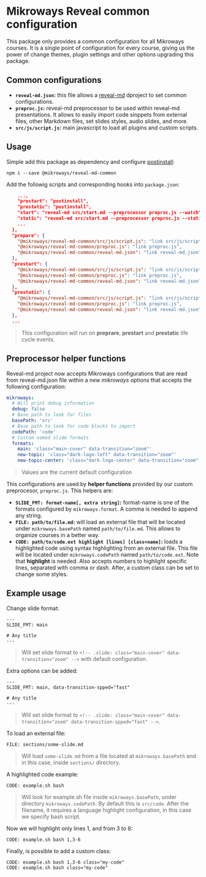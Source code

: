 # Mikroways Reveal common configuration

This package only provides a common configuration for all Mikroways courses.
It is a single point of configuration for every course, giving us the power of
change themes, plugin settings and other options upgrading this package.

## Common configurations

* **`reveal-md.json`:** this file allows a [reveal-md](https://github.com/webpro/reveal-md)
  dproject to set common configurations.
* **`preproc.js`:** reveal-md preprocessor to be used within reveal-md
  presentations. It allows to easily import code sinppets from external files,
  other Markdown files, set slides styles, audio slides, and more.
* **`src/js/script.js`:** main javascript to load all plugins and custom
  scripts.

## Usage

Simple add this package as dependency and configure
[postinstall](https://www.npmjs.com/package/postinstall):

```
npm i --save @mikroways/reveal-md-common
```

Add the followig scripts and corresponding hooks into `package.json`:

```json
    ...,
    "prestart": "postinstall",
    "prestatic": "postinstall",
    "start": "reveal-md src/start.md --preprocessor preproc.js --watch",
    "static": "reveal-md src/start.md --preprocessor preproc.js --static",
    ...
  },
  "prepare": {
    "@mikroways/reveal-md-common/src/js/script.js": "link src/js/script.js",
    "@mikroways/reveal-md-common/preproc.js": "link preproc.js",
    "@mikroways/reveal-md-common/reveal-md.json": "link reveal-md.json"
  },
  "prestart": {
    "@mikroways/reveal-md-common/src/js/script.js": "link src/js/script.js",
    "@mikroways/reveal-md-common/preproc.js": "link preproc.js",
    "@mikroways/reveal-md-common/reveal-md.json": "link reveal-md.json"
  },
  "prestatic": {
    "@mikroways/reveal-md-common/src/js/script.js": "link src/js/script.js",
    "@mikroways/reveal-md-common/preproc.js": "link preproc.js",
    "@mikroways/reveal-md-common/reveal-md.json": "link reveal-md.json"
  },
  ...
```

> This configuration will run on **preprare**, **prestart** and **prestatic**
> life cycle events.

## Preprocessor helper functions


Reveal-md project now accepts Mikroways configurations that are read from
reveal-md.json file within a new *mikroways* options that accepts the following
configuration:

```yaml
mikroways:
  # Will print debug information
  debug: false
  # Base path to look for files
  basePath: 'src'
  # Base path to look for code blocks to import
  codePath: 'code'
  # Custom named slide formats
  formats:
    main: 'class="main-cover" data-transition="zoom"'
    new-topic: 'class="dark-logo-left" data-transition="zoom"'
    new-topic-center: 'class="dark-logo-center" data-transition="zoom"'
```

> Values are the current default configuration

This configurations are used by **helper functions** provided by our custom
preprocesor, `preproc.js`. This helpers are:

* **`SLIDE_FMT: format-name[, extra string]`:** format-name is one of the
  formats configured by `mikroways.format`. A comma is needed to append any
  string.
* **`FILE: path/to/file.md`:** will load an external file that will be located
  under `mikroways.basePath` named `path/to/file.md`. This allows to organize
  courses in a better way.
* **`CODE: path/to/code.ext highlight [lines] [class=name]`:** loads a
  highlighted code using syntax highlighting from an external file. This file
  will be located under `mikroways.codePath` named `path/to/code.ext`. Note that
  **highlight** is needed. Also accepts numbers to highlight specific lines,
  separated with comma or dash. After, a custom class can be set to change some
  styles.

## Example usage

Change slide format:

```
---
SLIDE_FMT: main

# Any title
---
```
> Will set slide format to `<!-- .slide: class="main-cover"
> data-transition="zoom" -->` with default configuration.

Extra options can be added:

```
---
SLIDE_FMT: main, data-transition-spped="fast"

# Any title
---
```

> Will set slide format to `<!-- .slide: class="main-cover"
> data-transition="zoom" data-transition-spped="fast" -->`.

To load an external file:

```
FILE: sections/some-slide.md
```
> Will load `some-slide.md` from a file located at `mikroways.basePath` and in
> this case, inside `sections/` directory.

A highlighted code example:

```
CODE: example.sh bash
```
> Will look for example.sh file inside `mikroways.basePath`, under directory
> `mikroways.codePath`. By default this is `src/code`. After the filename, it
> requires a language highlight configuration, in this case we specify bash
> script.

Now we will highlight only lines 1, and from 3 to 6: 

```
CODE: example.sh bash 1,3-6
```

Finally, is possible to add a custom class:

```
CODE: example.sh bash 1,3-6 class="my-code"
CODE: example.sh bash class="my-code"
```
